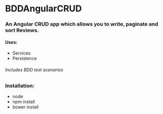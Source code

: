 # BDDAngularCRUD

### An Angular CRUD app which allows you to write, paginate and sort Reviews.

#### Uses:
- Services
- Persistence

###### Includes BDD test scenarios


### Installation:
- node
- npm install
- bower install
